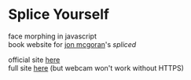 # Splice Yourself
face morphing in javascript<br />
book website for [jon mcgoran](http://www.jonmcgoran.com/)'s _spliced_

official site [here](http://spliceyourself.spliced.world/)<br />
full site [here](http://spliceyourself.spliced.world/full/) (but webcam won't work without HTTPS)
